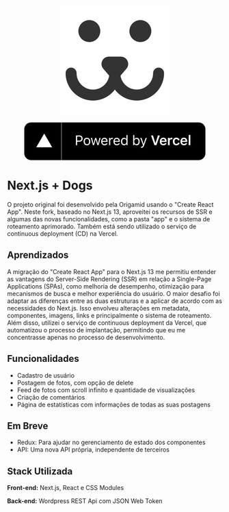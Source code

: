 <div align="center">

[![Logo](https://raw.githubusercontent.com/felipfr/nextjs-dogs/master/public/img/logo.png)](https://nxtjs-dogs.vercel.app/)

[![Powered by Vercel](https://raw.githubusercontent.com/felipfr/nextjs-dogs/1658a21f4a5c1bda5536350d9a202a9cb32a3a9b/src/Assets/powered-by-vercel.svg)](https://vercel.com/)

</div>

# Next.js + Dogs

O projeto original foi desenvolvido pela Origamid usando o "Create React App". Neste fork, baseado no Next.js 13, aproveitei os recursos de SSR e algumas das novas funcionalidades, como a pasta "app" e o sistema de roteamento aprimorado. Também está sendo utilizado o serviço de continuous deployment (CD) na Vercel.

## Aprendizados

A migração do "Create React App" para o Next.js 13 me permitiu entender as vantagens do Server-Side Rendering (SSR) em relação a Single-Page Applications (SPAs), como melhoria de desempenho, otimização para mecanismos de busca e melhor experiência do usuário. O maior desafio foi adaptar as diferenças entre as duas estruturas e a aplicar de acordo com as necessidades do Next.js. Isso envolveu alterações em metadata, componentes, imagens, links e principalmente o sistema de roteamento. Além disso, utilizei o serviço de continuous deployment da Vercel, que automatizou o processo de implantação, permitindo que eu me concentrasse apenas no processo de desenvolvimento.

## Funcionalidades

- Cadastro de usuário
- Postagem de fotos, com opção de delete
- Feed de fotos com scroll infinito e quantidade de visualizações
- Criação de comentários
- Página de estatísticas com informações de todas as suas postagens

## Em Breve

- Redux: Para ajudar no gerenciamento de estado dos componentes
- API: Uma nova API própria, independente de terceiros

## Stack Utilizada

**Front-end:** Next.js, React e CSS Modules

**Back-end:** Wordpress REST Api com JSON Web Token
